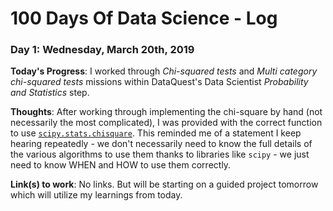 # 100 Days Of Data Science - Log

### Day 1: Wednesday, March 20th, 2019

**Today's Progress**: I worked through _Chi-squared tests_ and _Multi category chi-squared tests_ missions within DataQuest's Data Scientist _Probability and Statistics_ step.

**Thoughts**: After working through implementing the chi-square by hand (not necessarily the most complicated), I was provided with the correct function to use [`scipy.stats.chisquare`](http://docs.scipy.org/doc/scipy/reference/generated/scipy.stats.mstats.chisquare.html). This reminded me of a statement I keep hearing repeatedly - we don't necessarily need to know the full details of the various algorithms to use them thanks to libraries like `scipy` - we just need to know WHEN and HOW to use them correctly.

**Link(s) to work**: No links. But will be starting on a guided project tomorrow which will utilize my learnings from today.